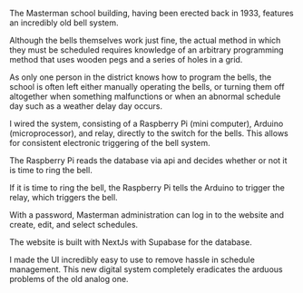 The Masterman school building, having been erected back in 1933, features an incredibly old bell system. 

Although the bells themselves work just fine, the actual method in which they must be scheduled requires knowledge of an arbitrary programming method that uses wooden pegs and a series of holes in a grid.

As only one person in the district knows how to program the bells, the school is often left either manually operating the bells, or turning them off altogether when something malfunctions or when an abnormal schedule day such as a weather delay day occurs.

I wired the system, consisting of a Raspberry Pi (mini computer), Arduino (microprocessor), and relay, directly to the switch for the bells. This allows for consistent electronic triggering of the bell system.

The Raspberry Pi reads the database via api and decides whether or not it is time to ring the bell. 

If it is time to ring the bell, the Raspberry Pi tells the Arduino to trigger the relay, which triggers the bell.

With a password, Masterman administration can log in to the website and create, edit, and select schedules.

The website is built with NextJs with Supabase for the database.

I made the UI incredibly easy to use to remove hassle in schedule management. This new digital system completely eradicates the arduous problems of the old analog one.

